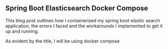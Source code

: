 ## Spring Boot Elasticsearch Docker Compose

This blog post outlines how I containerised my spring boot elastic search application, the errors I faced and the workarounds I implemented to get it up and running.

As evident by the title, I will be using docker compose 
<!--stackedit_data:
eyJoaXN0b3J5IjpbLTE2NjMzODkyNjgsLTMzMjQ1NTM2M119
-->